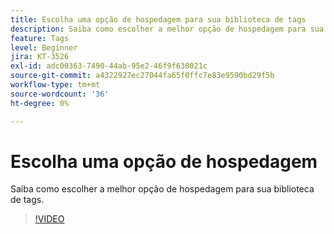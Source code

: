 ```yaml
---
title: Escolha uma opção de hospedagem para sua biblioteca de tags
description: Saiba como escolher a melhor opção de hospedagem para sua biblioteca de tags.
feature: Tags
level: Beginner
jira: KT-3526
exl-id: adc00363-7490-44ab-95e2-46f9f630021c
source-git-commit: a4322927ec27044fa65f0ffc7e83e9590bd29f5b
workflow-type: tm+mt
source-wordcount: '36'
ht-degree: 0%

---
```


# Escolha uma opção de hospedagem

Saiba como escolher a melhor opção de hospedagem para sua biblioteca de tags.

>[!VIDEO](https://video.tv.adobe.com/v/28728/?learn=on)
